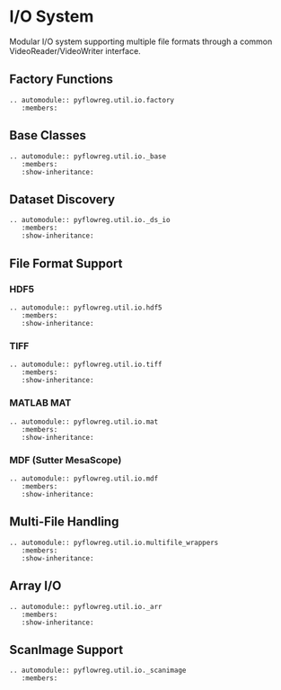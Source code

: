 # I/O System

Modular I/O system supporting multiple file formats through a common VideoReader/VideoWriter interface.

## Factory Functions

```{eval-rst}
.. automodule:: pyflowreg.util.io.factory
   :members:
```

## Base Classes

```{eval-rst}
.. automodule:: pyflowreg.util.io._base
   :members:
   :show-inheritance:
```

## Dataset Discovery

```{eval-rst}
.. automodule:: pyflowreg.util.io._ds_io
   :members:
   :show-inheritance:
```

## File Format Support

### HDF5

```{eval-rst}
.. automodule:: pyflowreg.util.io.hdf5
   :members:
   :show-inheritance:
```

### TIFF

```{eval-rst}
.. automodule:: pyflowreg.util.io.tiff
   :members:
   :show-inheritance:
```

### MATLAB MAT

```{eval-rst}
.. automodule:: pyflowreg.util.io.mat
   :members:
   :show-inheritance:
```

### MDF (Sutter MesaScope)

```{eval-rst}
.. automodule:: pyflowreg.util.io.mdf
   :members:
   :show-inheritance:
```

## Multi-File Handling

```{eval-rst}
.. automodule:: pyflowreg.util.io.multifile_wrappers
   :members:
   :show-inheritance:
```

## Array I/O

```{eval-rst}
.. automodule:: pyflowreg.util.io._arr
   :members:
   :show-inheritance:
```

## ScanImage Support

```{eval-rst}
.. automodule:: pyflowreg.util.io._scanimage
   :members:
```
